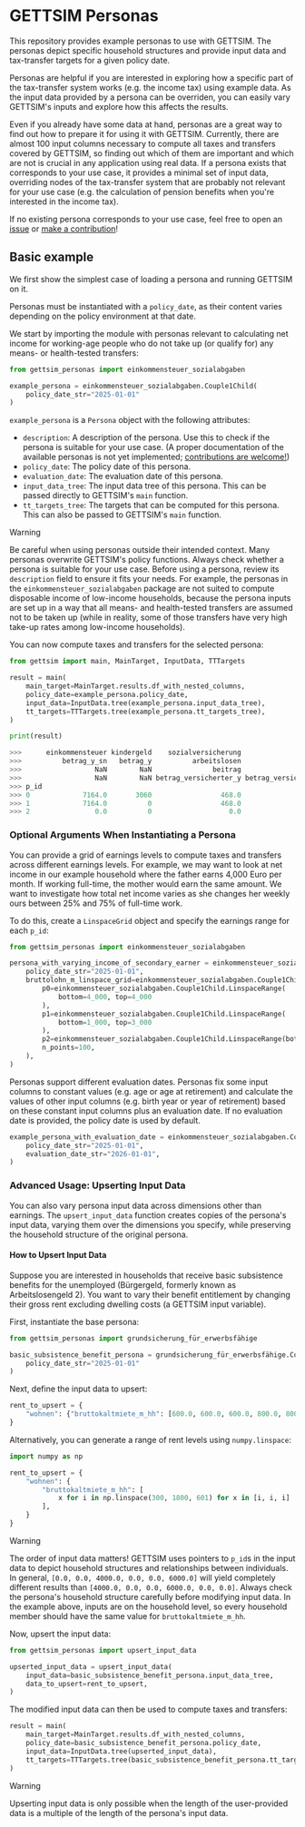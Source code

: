 # GETTSIM Personas

This repository provides example personas to use with GETTSIM. The personas depict
specific household structures and provide input data and tax-transfer targets for a
given policy date.

Personas are helpful if you are interested in exploring how a specific part of the
tax-transfer system works (e.g. the income tax) using example data. As the input data
provided by a persona can be overriden, you can easily vary GETTSIM's inputs and explore
how this affects the results.

Even if you already have some data at hand, personas are a great way to find out how to
prepare it for using it with GETTSIM. Currently, there are almost 100 input columns
necessary to compute all taxes and transfers covered by GETTSIM, so finding out which of
them are important and which are not is crucial in any application using real data. If a
persona exists that corresponds to your use case, it provides a minimal set of input
data, overriding nodes of the tax-transfer system that are probably not relevant for
your use case (e.g. the calculation of pension benefits when you're interested in the
income tax).

If no existing persona corresponds to your use case, feel free to open an
[issue](https://github.com/ttsim-dev/gettsim-personas/issues) or
[make a contribution](https://gettsim.readthedocs.io/en/stable/gettsim_developer/how-to-contribute.html)!

## Basic example

We first show the simplest case of loading a persona and running GETTSIM on it.

Personas must be instantiated with a `policy_date`, as their content varies depending on
the policy environment at that date.

We start by importing the module with personas relevant to calculating net income for
working-age people who do not take up (or qualify for) any means- or health-tested
transfers:

```python
from gettsim_personas import einkommensteuer_sozialabgaben

example_persona = einkommensteuer_sozialabgaben.Couple1Child(
    policy_date_str="2025-01-01"
)
```

`example_persona` is a `Persona` object with the following attributes:

- `description`: A description of the persona. Use this to check if the persona is
  suitable for your use case. (A proper documentation of the available personas is not
  yet implemented;
  [contributions are welcome!](https://github.com/ttsim-dev/gettsim-personas/issues/9))
- `policy_date`: The policy date of this persona.
- `evaluation_date`: The evaluation date of this persona.
- `input_data_tree`: The input data tree of this persona. This can be passed directly to
  GETTSIM's `main` function.
- `tt_targets_tree`: The targets that can be computed for this persona. This can also be
  passed to GETTSIM's `main` function.

> [!WARNING]
> Be careful when using personas outside their intended context. Many personas overwrite
> GETTSIM's policy functions. Always check whether a persona is suitable for your use
> case. Before using a persona, review its `description` field to ensure it fits your
> needs. For example, the personas in the `einkommensteuer_sozialabgaben` package are
> not suited to compute disposable income of low-income households, because the persona
> inputs are set up in a way that all means- and health-tested transfers are assumed not
> to be taken up (while in reality, some of those transfers have very high take-up rates
> among low-income households).

You can now compute taxes and transfers for the selected persona:

```python
from gettsim import main, MainTarget, InputData, TTTargets

result = main(
    main_target=MainTarget.results.df_with_nested_columns,
    policy_date=example_persona.policy_date,
    input_data=InputData.tree(example_persona.input_data_tree),
    tt_targets=TTTargets.tree(example_persona.tt_targets_tree),
)

print(result)

>>>      einkommensteuer kindergeld    sozialversicherung
>>>          betrag_y_sn   betrag_y          arbeitslosen               kranken                pflege                 rente
>>>                  NaN        NaN               beitrag               beitrag               beitrag               beitrag
>>>                  NaN        NaN betrag_versicherter_y betrag_versicherter_y betrag_versicherter_y betrag_versicherter_y
>>> p_id
>>> 0             7164.0       3060                 468.0                3078.0                 648.0                3348.0
>>> 1             7164.0          0                 468.0                3078.0                 648.0                3348.0
>>> 2                0.0          0                   0.0                   0.0                   0.0                   0.0
```

### Optional Arguments When Instantiating a Persona

You can provide a grid of earnings levels to compute taxes and transfers across
different earnings levels. For example, we may want to look at net income in our example
household where the father earns 4,000 Euro per month. If working full-time, the mother
would earn the same amount. We want to investigate how total net income varies as she
changes her weekly ours between 25% and 75% of full-time work.

To do this, create a `LinspaceGrid` object and specify the earnings range for each
`p_id`:

```python
from gettsim_personas import einkommensteuer_sozialabgaben

persona_with_varying_income_of_secondary_earner = einkommensteuer_sozialabgaben.Couple1Child(
    policy_date_str="2025-01-01",
    bruttolohn_m_linspace_grid=einkommensteuer_sozialabgaben.Couple1Child.LinspaceGrid(
        p0=einkommensteuer_sozialabgaben.Couple1Child.LinspaceRange(
            bottom=4_000, top=4_000
        ),
        p1=einkommensteuer_sozialabgaben.Couple1Child.LinspaceRange(
            bottom=1_000, top=3_000
        ),
        p2=einkommensteuer_sozialabgaben.Couple1Child.LinspaceRange(bottom=0, top=0),
        n_points=100,
    ),
)
```

Personas support different evaluation dates. Personas fix some input columns to constant
values (e.g. age or age at retirement) and calculate the values of other input columns
(e.g. birth year or year of retirement) based on these constant input columns plus an
evaluation date. If no evaluation date is provided, the policy date is used by default.

```python
example_persona_with_evaluation_date = einkommensteuer_sozialabgaben.Couple1Child(
    policy_date_str="2025-01-01",
    evaluation_date_str="2026-01-01",
)
```

### Advanced Usage: Upserting Input Data

You can also vary persona input data across dimensions other than earnings. The
`upsert_input_data` function creates copies of the persona's input data, varying them
over the dimensions you specify, while preserving the household structure of the
original persona.

#### How to Upsert Input Data

Suppose you are interested in households that receive basic subsistence benefits for the
unemployed (Bürgergeld, formerly known as Arbeitslosengeld 2). You want to vary their
benefit entitlement by changing their gross rent excluding dwelling costs (a GETTSIM
input variable).

First, instantiate the base persona:

```python
from gettsim_personas import grundsicherung_für_erwerbsfähige

basic_subsistence_benefit_persona = grundsicherung_für_erwerbsfähige.Couple1Child(
    policy_date_str="2025-01-01"
)
```

Next, define the input data to upsert:

```python
rent_to_upsert = {
    "wohnen": {"bruttokaltmiete_m_hh": [600.0, 600.0, 600.0, 800.0, 800.0, 800.0]}
}
```

Alternatively, you can generate a range of rent levels using `numpy.linspace`:

```python
import numpy as np

rent_to_upsert = {
    "wohnen": {
        "bruttokaltmiete_m_hh": [
            x for i in np.linspace(300, 1800, 601) for x in [i, i, i]
        ],
    }
}
```

> [!WARNING]
> The order of input data matters! GETTSIM uses pointers to `p_id`s in the input data to
> depict household structures and relationships between individuals. In general,
> `[0.0, 0.0, 4000.0, 0.0, 0.0, 6000.0]` will yield completely different results than
> `[4000.0, 0.0, 0.0, 6000.0, 0.0, 0.0]`. Always check the persona's household structure
> carefully before modifying input data. In the example above, inputs are on the
> household level, so every household member should have the same value for
> `bruttokaltmiete_m_hh`.

Now, upsert the input data:

```python
from gettsim_personas import upsert_input_data

upserted_input_data = upsert_input_data(
    input_data=basic_subsistence_benefit_persona.input_data_tree,
    data_to_upsert=rent_to_upsert,
)
```

The modified input data can then be used to compute taxes and transfers:

```python
result = main(
    main_target=MainTarget.results.df_with_nested_columns,
    policy_date=basic_subsistence_benefit_persona.policy_date,
    input_data=InputData.tree(upserted_input_data),
    tt_targets=TTTargets.tree(basic_subsistence_benefit_persona.tt_targets_tree),
)
```

> [!WARNING]
> Upserting input data is only possible when the length of the user-provided data is a
> multiple of the length of the persona's input data.

